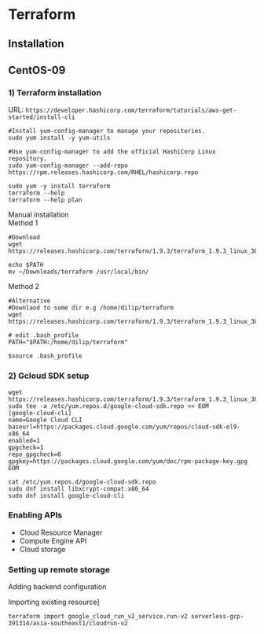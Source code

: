 # Terraform

## Installation
CentOS-09  
---------  
### 1) Terraform installation
URL: `https://developer.hashicorp.com/terraform/tutorials/aws-get-started/install-cli`

```
#Install yum-config-manager to manage your repositories.
sudo yum install -y yum-utils

#Use yum-config-manager to add the official HashiCorp Linux repository.
sudo yum-config-manager --add-repo https://rpm.releases.hashicorp.com/RHEL/hashicorp.repo

sudo yum -y install terraform
terraform --help
terraform --help plan
```

Manual installation  
Method 1
```
#Download
wget https://releases.hashicorp.com/terraform/1.9.3/terraform_1.9.3_linux_386.zip

echo $PATH
mv ~/Downloads/terraform /usr/local/bin/
```
Method 2
```
#Alternative 
#Downlaod to some dir e.g /home/dilip/terraform
wget https://releases.hashicorp.com/terraform/1.9.3/terraform_1.9.3_linux_386.zip

# edit .bash_profile
PATH="$PATH:/home/dilip/terraform"

$source .bash_profile
```

### 2) Gcloud SDK setup
```
wget https://releases.hashicorp.com/terraform/1.9.3/terraform_1.9.3_linux_386.zip
sudo tee -a /etc/yum.repos.d/google-cloud-sdk.repo << EOM
[google-cloud-cli]
name=Google Cloud CLI
baseurl=https://packages.cloud.google.com/yum/repos/cloud-sdk-el9-x86_64
enabled=1
gpgcheck=1
repo_gpgcheck=0
gpgkey=https://packages.cloud.google.com/yum/doc/rpm-package-key.gpg
EOM

cat /etc/yum.repos.d/google-cloud-sdk.repo
sudo dnf install libxcrypt-compat.x86_64
sudo dnf install google-cloud-cli
```


### Enabling APIs
- Cloud Resource Manager
- Compute Engine API
- Cloud storage


### Setting up remote storage 
Adding backend configuration


Importing existing resource]
```
terraform import google_cloud_run_v2_service.run-v2 serverless-gcp-391314/asia-southeast1/cloudrun-v2
```